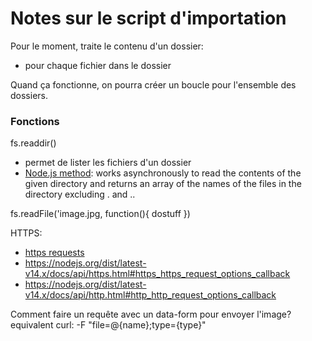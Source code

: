 # Notes sur le script d'importation 

Pour le moment, traite le contenu d'un dossier:
- pour chaque fichier dans le dossier

Quand ça fonctionne, on pourra créer un boucle pour l'ensemble des dossiers.


### Fonctions


fs.readdir()
- permet de lister les fichiers d'un dossier
- [Node.js method](https://attacomsian.com/blog/nodejs-list-directory-files): works asynchronously to read the contents of the given directory and returns an array of the names of the files in the directory excluding . and ..

fs.readFile('image.jpg, function(){ dostuff })



HTTPS:
- [https requests](https://nodejs.dev/learn/making-http-requests-with-nodejs)
- https://nodejs.org/dist/latest-v14.x/docs/api/https.html#https_https_request_options_callback
- https://nodejs.org/dist/latest-v14.x/docs/api/http.html#http_http_request_options_callback

Comment faire un requête avec un data-form pour envoyer l'image?
equivalent curl:  -F "file=@{name};type={type}" 